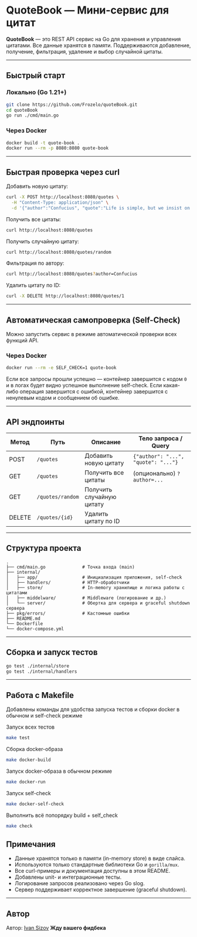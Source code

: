 # QuoteBook — Мини-сервис для цитат

**QuoteBook** — это REST API сервис на Go для хранения и управления цитатами. Все данные хранятся в памяти. Поддерживаются добавление, получение, фильтрация, удаление и выбор случайной цитаты.

---

## Быстрый старт

### Локально (Go 1.21+)

```sh
git clone https://github.com/Frozelo/quoteBook.git
cd quoteBook
go run ./cmd/main.go
```

### Через Docker

```sh
docker build -t quote-book .
docker run --rm -p 8080:8080 quote-book
```

---

## Быстрая проверка через curl

Добавить новую цитату:

```sh
curl -X POST http://localhost:8080/quotes \
  -H "Content-Type: application/json" \
  -d '{"author":"Confucius", "quote":"Life is simple, but we insist on making it complicated."}'
```

Получить все цитаты:

```sh
curl http://localhost:8080/quotes
```

Получить случайную цитату:

```sh
curl http://localhost:8080/quotes/random
```

Фильтрация по автору:

```sh
curl http://localhost:8080/quotes?author=Confucius
```

Удалить цитату по ID:

```sh
curl -X DELETE http://localhost:8080/quotes/1
```

---

## Автоматическая самопроверка (Self-Check)

Можно запустить сервис в режиме автоматической проверки всех функций API.

### Через Docker

```sh
docker run --rm -e SELF_CHECK=1 quote-book
```

Если все запросы прошли успешно — контейнер завершится с кодом `0` и в логах будет видно успешное выполнение self-check.
Если какая-либо операция завершится с ошибкой, контейнер завершится с ненулевым кодом и сообщением об ошибке.

---

## API эндпоинты

| Метод  | Путь             | Описание                  | Тело запроса / Query                |
| ------ | ---------------- | ------------------------- | ----------------------------------- |
| POST   | `/quotes`        | Добавить новую цитату     | `{"author": "...", "quote": "..."}` |
| GET    | `/quotes`        | Получить все цитаты       | (опционально) `?author=...`         |
| GET    | `/quotes/random` | Получить случайную цитату |                                     |
| DELETE | `/quotes/{id}`   | Удалить цитату по ID      |                                     |

---

## Структура проекта

```
.
├── cmd/main.go              # Точка входа (main)
├── internal/
│   ├── app/                 # Инициализация приложения, self-check
│   ├── handlers/            # HTTP-обработчики
│   ├── store/               # In-memory хранилище и логика работы с цитатами
│   ├── middelware/          # Middleware (логирование и др.)
│   └── server/              # Обертка для cервера и graceful shutdown сервера
├── pkg/errors/              # Кастомные ошибки
├── README.md
└── Dockerfile
└── docker-compose.yml
```

---

## Сборка и запуск тестов

```sh
go test ./internal/store
go test ./internal/handlers
```

---

## Работа с Makefile

Добавлены команды для удобства запуска тестов и cборки docker в обычном и self-check режиме

Запуск всех тестов
```sh
make test
```

Сборка docker-образа
```sh
make docker-build
```

Запуск docker-образа в обычном режиме
 ```sh
 make docker-run
 ```

Запуск self-check
```sh
make docker-self-check
```

Выполнить всё попорядку build + self_check
```sh
make check
```


## Примечания

* Данные хранятся только в памяти (in-memory store) в виде слайса.
* Используются только стандартные библиотеки Go и `gorilla/mux`.
* Все curl-примеры и документация доступны в этом README.
* Добавлены unit- и интеграционные тесты.
* Логирование запросов реализовано через Go slog.
* Сервер поддерживает корректное завершение (graceful shutdown).

---

## Автор

Автор: [Ivan Sizov](https://t.me/just_kilmz)
**Жду вашего фидбека**

